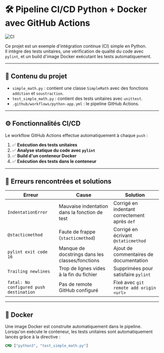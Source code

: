 # 🛠️ Pipeline CI/CD Python + Docker avec GitHub Actions

![CI](https://github.com/Hamdoune001/pipeline_ci_cd/actions/workflows/python-app.yml/badge.svg)

Ce projet est un exemple d'intégration continue (CI) simple en Python.  
Il intègre des tests unitaires, une vérification de qualité du code avec `pylint`, et un build d'image Docker exécutant les tests automatiquement.

---

## 📁 Contenu du projet

- `simple_math.py` : contient une classe `SimpleMath` avec des fonctions `addition` et `soustraction`.
- `test_simple_math.py` : contient des tests unitaires avec `unittest`.
- `.github/workflows/python-app.yml` : le pipeline GitHub Actions.

---

## ⚙️ Fonctionnalités CI/CD

Le workflow GitHub Actions effectue automatiquement à chaque `push` :

1. ✅ **Exécution des tests unitaires**
2. ✅ **Analyse statique du code avec `pylint`**
3. ✅ **Build d'un conteneur Docker**
4. ✅ **Exécution des tests dans le conteneur**

---

## 🐛 Erreurs rencontrées et solutions

| Erreur | Cause | Solution |
|--------|-------|----------|
| `IndentationError` | Mauvaise indentation dans la fonction de test | Corrigé en indentant correctement après `def` |
| `@stacticmethod` | Faute de frappe (`stacticmethod`) | Corrigé en écrivant `@staticmethod` |
| `pylint exit code 16` | Manque de docstrings dans les classes/fonctions | Ajout de commentaires de documentation |
| `Trailing newlines` | Trop de lignes vides à la fin du fichier | Supprimées pour satisfaire `pylint` |
| `fatal: No configured push destination` | Pas de remote GitHub configuré | Fixé avec `git remote add origin <url>` |

---

## 🐳 Docker

Une image Docker est construite automatiquement dans le pipeline.  
Lorsqu'on exécute le conteneur, les tests unitaires sont automatiquement lancés grâce à la directive :

```Dockerfile
CMD ["python3", "test_simple_math.py"]
